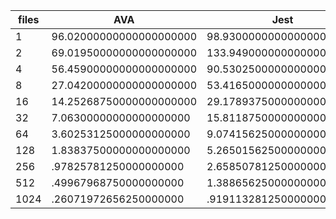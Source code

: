 | files | AVA                     | Jest                     |
| ----- | ----------------------- | ------------------------ |
| 1     | 96.02000000000000000000 | 98.93000000000000000000  |
| 2     | 69.01950000000000000000 | 133.94900000000000000000 |
| 4     | 56.45900000000000000000 | 90.53025000000000000000  |
| 8     | 27.04200000000000000000 | 53.41650000000000000000  |
| 16    | 14.25268750000000000000 | 29.17893750000000000000  |
| 32    | 7.06300000000000000000  | 15.81187500000000000000  |
| 64    | 3.60253125000000000000  | 9.07415625000000000000   |
| 128   | 1.83837500000000000000  | 5.26501562500000000000   |
| 256   | .97825781250000000000   | 2.65850781250000000000   |
| 512   | .49967968750000000000   | 1.38865625000000000000   |
| 1024  | .26071972656250000000   | .91911328125000000000    |
